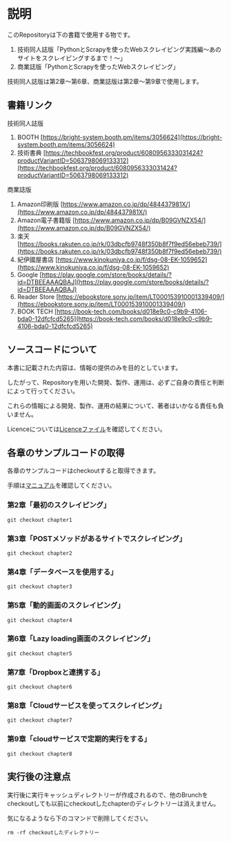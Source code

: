 # 説明
このRepositoryは下の書籍で使用する物です。
1. 技術同人誌版「PythonとScrapyを使ったWebスクレイピング実践編～あのサイトをスクレイピングするまで！～」
2. 商業誌版「PythonとScrapyを使ったWebスクレイピング」

技術同人誌版は第2章～第6章、商業誌版は第2章～第9章で使用します。

## 書籍リンク
技術同人誌版
1. BOOTH [https://bright-system.booth.pm/items/3056624](https://bright-system.booth.pm/items/3056624)
2. 技術書典 [https://techbookfest.org/product/6080956333031424?productVariantID=5063798069133312](https://techbookfest.org/product/6080956333031424?productVariantID=5063798069133312)

商業誌版
1. Amazon印刷版 [https://www.amazon.co.jp/dp/484437981X/](https://www.amazon.co.jp/dp/484437981X/)
2. Amazon電子書籍版 [https://www.amazon.co.jp/dp/B09GVNZX54/](https://www.amazon.co.jp/dp/B09GVNZX54/)
3. 楽天 [https://books.rakuten.co.jp/rk/03dbcfb9748f350b8f7f9ed56ebeb739/](https://books.rakuten.co.jp/rk/03dbcfb9748f350b8f7f9ed56ebeb739/)
4. 紀伊國屋書店 [https://www.kinokuniya.co.jp/f/dsg-08-EK-1059652](https://www.kinokuniya.co.jp/f/dsg-08-EK-1059652)
5. Google [https://play.google.com/store/books/details/?id=DTBEEAAAQBAJ](https://play.google.com/store/books/details/?id=DTBEEAAAQBAJ)
6. Reader Store [https://ebookstore.sony.jp/item/LT000153910001339409/](https://ebookstore.sony.jp/item/LT000153910001339409/)
7. BOOK TECH [https://book-tech.com/books/d018e9c0-c9b9-4106-bda0-12dfcfcd5265](https://book-tech.com/books/d018e9c0-c9b9-4106-bda0-12dfcfcd5265)

##  ソースコードについて
本書に記載された内容は、情報の提供のみを目的としています。

したがって、Repositoryを用いた開発、製作、運用は、必ずご自身の責任と判断によって行ってください。

これらの情報による開発、製作、運用の結果について、著者はいかなる責任も負いません。

Licenceについては[Licenceファイル](/LICENSE)を確認してください。

## 各章のサンプルコードの取得
各章のサンプルコードはcheckoutすると取得できます。

手順は[マニュアル](/MANUAL.md)を確認してください。


### 第2章「最初のスクレイピング」
```
git checkout chapter1
```

### 第3章「POSTメソッドがあるサイトでスクレイピング」
```
git checkout chapter2
```

### 第4章「データベースを使用する」
```
git checkout chapter3
```

### 第5章「動的画面のスクレイピング」
```
git checkout chapter4
```

### 第6章「Lazy loading画面のスクレイピング」
```
git checkout chapter5
```

### 第7章「Dropboxと連携する」
```
git checkout chapter6
```

### 第8章「Cloudサービスを使ってスクレイピング」
```
git checkout chapter7
```

### 第9章「cloudサービスで定期的実行をする」
```
git checkout chapter8
```

## 実行後の注意点
実行後に実行キャッシュディレクトリーが作成されるので、他のBrunchをcheckoutしても以前にcheckoutしたchapterのディレクトリーは消えません。

気になるようなら下のコマンドで削除してください。

```
rm -rf checkoutしたディレクトリー
```
